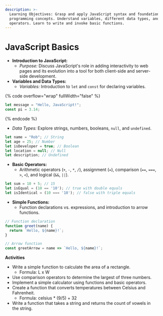 ```yaml
---
description: >-
  Learning Objectives: Grasp and apply JavaScript syntax and foundational
  programming concepts. Understand variables, different data types, and
  operators. Learn to write and invoke basic functions.
---
```


# JavaScript Basics

* **Introduction to JavaScript:**
  * _Purpose:_ Discuss JavaScript's role in adding interactivity to web pages and its evolution into a tool for both client-side and server-side development.
* **Variables and Data Types:**
  * _Variables:_ Introduction to `let` and `const` for declaring variables.

{% code overflow="wrap" fullWidth="false" %}
```javascript
let message = "Hello, JavaScript!"; 
const pi = 3.14;
```
{% endcode %}

* _Data Types:_ Explore strings, numbers, booleans, `null`, and `undefined`.

```javascript
let name = "Rob"; // String
let age = 25; // Number
let isDeveloper = true; // Boolean
let location = null; // Null
let description; // Undefined

```

* **Basic Operators:**
  * Arithmetic operators (`+`, `-`, `*`, `/`), assignment (`=`), comparison (`==`, `===`, `>`, `<`), and logical (`&&`, `||`).

```javascript
let sum = 10 + 5; // 15
let isEqual = (10 == '10'); // true with double equals
let isIdentical = (10 === '10'); // false with triple equals

```

* **Simple Functions:**
  * Function declarations vs. expressions, and introduction to arrow functions.

```javascript
// Function declaration
function greet(name) {
  return `Hello, ${name}!`;
}

// Arrow function
const greetArrow = name => `Hello, ${name}!`;
```

**Activities**

* Write a simple function to calculate the area of a rectangle.
  * Formula: L x W&#x20;
* Use comparison operators to determine the largest of three numbers.
* Implement a simple calculator using functions and basic operators.
* Create a function that converts temperatures between Celsius and Fahrenheit.
  * Formula: celsius \* (9/5) + 32
* Write a function that takes a string and returns the count of vowels in the string.

